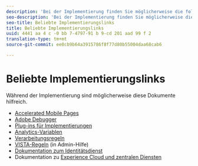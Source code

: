 ```yaml
---
description: 'Bei der Implementierung finden Sie möglicherweise die folgenden Dokumente heraus. '
seo-description: 'Bei der Implementierung finden Sie möglicherweise die folgenden Dokumente heraus. '
seo-title: Beliebte Implementierungslinks
title: Beliebte Implementierungslinks
uuid: 4441 aa 4 c -0 bb 7-4797-91 b 9-cd 201 aad 99 f 2
translation-type: tm+mt
source-git-commit: ee0cb9b64a3915786f8f77d80b55004daa68cab6

---
```



# Beliebte Implementierungslinks

Während der Implementierung sind möglicherweise diese Dokumente hilfreich.

* [Accelerated Mobile Pages](../../implement/js-implementation/accelerated-mobile-pages.md#concept_CDB9B5D07C2A4B33A0B2FFDB8DF4EF68)
* [Adobe Debugger](../../implement/impl-testing/debugger.md#concept_B26FFE005EDD4E0FACB3117AE3E95AA2)
* [Plug-ins für Implementierungen](../../implement/js-implementation/plugins/impl-plugins.md#concept_021F5E4A6BD745AE91E85E7138BE930F)
* [Analytics-Variablen](../../implement/js-implementation/c-variables/sc-variables.md#concept_E10E43221A2740FAAF900B79CE1EC5FB)
* [Verarbeitungsregeln](https://marketing.adobe.com/resources/help/en_US/reference/?f=processing_rules)
* [VISTA-Regeln](https://marketing.adobe.com/resources/help/en_US/reference/?f=VISTA) (in Admin-Hilfe)
* [Dokumentation zum Identitätsdienst](https://marketing.adobe.com/resources/help/en_US/mcvid/)
* Dokumentation zu [Experience Cloud und zentralen Diensten](https://marketing.adobe.com/resources/help/en_US/mcloud/?f=core_services)

